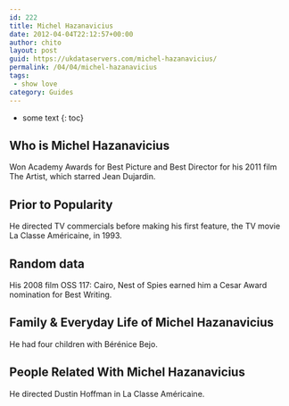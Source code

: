 ```yaml
---
id: 222
title: Michel Hazanavicius
date: 2012-04-04T22:12:57+00:00
author: chito
layout: post
guid: https://ukdataservers.com/michel-hazanavicius/
permalink: /04/04/michel-hazanavicius
tags:
 - show love
category: Guides
---
```


* some text
{: toc}


## Who is  Michel Hazanavicius
                  
                  
                  
Won Academy Awards for Best Picture and Best Director for his 2011 film The Artist, which starred Jean Dujardin.
                  
                
                
                
## Prior to Popularity 
                  
                  
                  
He directed TV commercials before making his first feature, the TV movie La Classe Américaine, in 1993.
                  
                
                
                
## Random data 
                  
                  
                  
His 2008 film OSS 117: Cairo, Nest of Spies earned him a Cesar Award nomination for Best Writing.
                  
                
                
                
## Family & Everyday Life of Michel Hazanavicius
                  
                  
                  
He had four children with Bérénice Bejo.
                  
                
                
                
## People Related With  Michel Hazanavicius
                  
                  
                  
He directed Dustin Hoffman in La Classe Américaine.
                  
                
              
            
          
          
          
    
    
  
